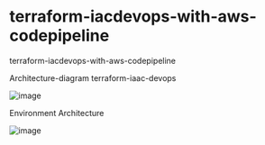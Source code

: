 # terraform-iacdevops-with-aws-codepipeline
terraform-iacdevops-with-aws-codepipeline

Architecture-diagram terraform-iaac-devops


![image](https://user-images.githubusercontent.com/95608758/218084393-0ac90536-cb2c-4896-ab92-fea5621d76e5.png)



Environment Architecture

![image](https://user-images.githubusercontent.com/95608758/218084560-1a462574-b464-4baf-a615-f7b5d17387d4.png)
